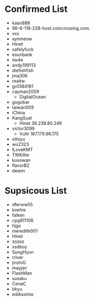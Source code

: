 # Confirmed List
- kaan888
 - 96-8-118-228-host.colocrossing.com.
 - xxx
- aynmeow
 - Hinet
- safelyfuck
- esunbank
- ilw4e
- andy199113
- diefishfish
- jma306
- realtw
- gn1384181
- cayman2009
  - DigitalOcean
- gogobar
- taiwan009
- iChina
- KangSuat
  - Hinet 36.238.80.249
- victor3099
  - Vultr 167.179.96.175
- ottoyu
- wo2323
- ILoveKMT
- TWKiller
- kusowan
- flavorBZ
- deann
# Supsicous List
- dferww55
- koehie
- falken
- cpg811106
- hjgx
- meredith001
 - Hinet
- zozoz
- xsdboy
- SungHyun
- rriver
- jinshiG
- mayjan
- FlashMan
- susaku
- CenaC
- bkyu
- eddisontw
